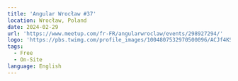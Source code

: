 ```yaml
---
title: 'Angular Wrocław #37'
location: Wrocław, Poland
date: 2024-02-29
url: 'https://www.meetup.com/fr-FR/angularwroclaw/events/298927294/'
logo: 'https://pbs.twimg.com/profile_images/1004807532970500096/ACJf4KS7_400x400.jpg'
tags:
  - Free
  - On-Site
language: English
---
```

